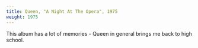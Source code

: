 ```yaml
---
title: Queen, "A Night At The Opera", 1975
weight: 1975
---
```

This album has a lot of memories - Queen in general brings me back to high school.
